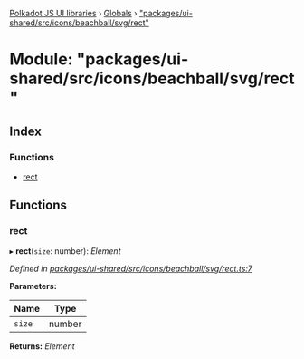 [Polkadot JS UI libraries](../README.md) › [Globals](../globals.md) › ["packages/ui-shared/src/icons/beachball/svg/rect"](_packages_ui_shared_src_icons_beachball_svg_rect_.md)

# Module: "packages/ui-shared/src/icons/beachball/svg/rect"

## Index

### Functions

* [rect](_packages_ui_shared_src_icons_beachball_svg_rect_.md#rect)

## Functions

###  rect

▸ **rect**(`size`: number): *Element*

*Defined in [packages/ui-shared/src/icons/beachball/svg/rect.ts:7](https://github.com/polkadot-js/ui/blob/43da3b50d/packages/ui-shared/src/icons/beachball/svg/rect.ts#L7)*

**Parameters:**

Name | Type |
------ | ------ |
`size` | number |

**Returns:** *Element*
